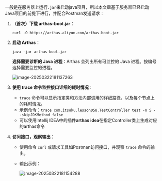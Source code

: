一般是在服务器上运行`.jar`来启动java项目，所以本文章基于服务器已经启动Java项目的前提下进行，并配合Postman发送请求：

1. **（首次）下载 arthas-boot.jar**：
   
   ```shell
   curl -O https://arthas.aliyun.com/arthas-boot.jar
   ```
   
2. **启动 Arthas**：
   
   ```shell
   java -jar arthas-boot.jar
   ```
   
   **选择需要诊断的 Java 进程**：Arthas 会列出所有可监控的 Java 进程。按编号选择需要监控的进程。
   
   ![image-20250322181137263](https://cdn.jsdelivr.net/gh/01Petard/imageURL@main/img/202503221815049.png)
   
4. **使用 trace 命令监控接口详细的耗时情况**：
   
   - `trace` 命令可以显示指定类和方法内部调用的详细路径，以及每个节点上的耗时情况。
   - 示例命令：`trace com.itsoku.lesson058.TestController test -n 5 --skipJDKMethod false`
   - 可以使用Intellij IDEA中的插件**arthas idea**在指定Controller类上生成对应的arthas命令
   
5. **访问接口，观察输出**：
   
   - 使用命令 `curl` 或请求工具如Postman访问接口，并观察 `trace` 命令的输出。
   
   - 输出示例：
   
     ![image-20250322181154288](https://cdn.jsdelivr.net/gh/01Petard/imageURL@main/img/202503221815033.png)
